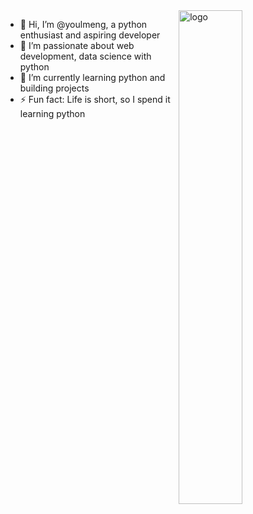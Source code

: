 <img src="https://github-readme-stats.vercel.app/api?username=youlmeng&show_icons=false&theme=graywhite&count_private=true" alt="logo" align="right" width="45%" />

- 👋 Hi, I’m @youlmeng, a python enthusiast and aspiring developer 
- 👀 I’m passionate about web development, data science with python 
- 🌱 I’m currently learning python and building projects 
- ⚡ Fun fact: Life is short, so I spend it learning python 
